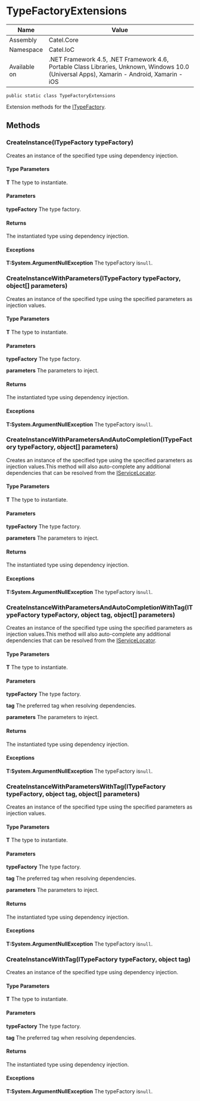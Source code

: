 

# TypeFactoryExtensions

Name|Value
---|---
Assembly|Catel.Core
Namespace|Catel.IoC
Available on|.NET Framework 4.5, .NET Framework 4.6, Portable Class Libraries, Unknown, Windows 10.0 (Universal Apps), Xamarin - Android, Xamarin - iOS

```
public static class TypeFactoryExtensions
```

Extension methods for the [ITypeFactory](#).



## Methods

### CreateInstance<T>(ITypeFactory typeFactory)

Creates an instance of the specified type using dependency injection.

#### Type Parameters

**T**
The type to instantiate.

#### Parameters

**typeFactory**
The type factory.

#### Returns

The instantiated type using dependency injection.

#### Exceptions

**T:System.ArgumentNullException**
The typeFactory is`null`.



### CreateInstanceWithParameters<T>(ITypeFactory typeFactory, object[] parameters)

Creates an instance of the specified type using the specified parameters as injection values.

#### Type Parameters

**T**
The type to instantiate.

#### Parameters

**typeFactory**
The type factory.

**parameters**
The parameters to inject.

#### Returns

The instantiated type using dependency injection.

#### Exceptions

**T:System.ArgumentNullException**
The typeFactory is`null`.



### CreateInstanceWithParametersAndAutoCompletion<T>(ITypeFactory typeFactory, object[] parameters)

Creates an instance of the specified type using the specified parameters as injection values.This method will also auto-complete any additional dependencies that can be resolved from the [IServiceLocator](#).

#### Type Parameters

**T**
The type to instantiate.

#### Parameters

**typeFactory**
The type factory.

**parameters**
The parameters to inject.

#### Returns

The instantiated type using dependency injection.

#### Exceptions

**T:System.ArgumentNullException**
The typeFactory is`null`.



### CreateInstanceWithParametersAndAutoCompletionWithTag<T>(ITypeFactory typeFactory, object tag, object[] parameters)

Creates an instance of the specified type using the specified parameters as injection values.This method will also auto-complete any additional dependencies that can be resolved from the [IServiceLocator](#).

#### Type Parameters

**T**
The type to instantiate.

#### Parameters

**typeFactory**
The type factory.

**tag**
The preferred tag when resolving dependencies.

**parameters**
The parameters to inject.

#### Returns

The instantiated type using dependency injection.

#### Exceptions

**T:System.ArgumentNullException**
The typeFactory is`null`.



### CreateInstanceWithParametersWithTag<T>(ITypeFactory typeFactory, object tag, object[] parameters)

Creates an instance of the specified type using the specified parameters as injection values.

#### Type Parameters

**T**
The type to instantiate.

#### Parameters

**typeFactory**
The type factory.

**tag**
The preferred tag when resolving dependencies.

**parameters**
The parameters to inject.

#### Returns

The instantiated type using dependency injection.

#### Exceptions

**T:System.ArgumentNullException**
The typeFactory is`null`.



### CreateInstanceWithTag<T>(ITypeFactory typeFactory, object tag)

Creates an instance of the specified type using dependency injection.

#### Type Parameters

**T**
The type to instantiate.

#### Parameters

**typeFactory**
The type factory.

**tag**
The preferred tag when resolving dependencies.

#### Returns

The instantiated type using dependency injection.

#### Exceptions

**T:System.ArgumentNullException**
The typeFactory is`null`.



